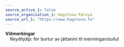 ```yaml
---
source_active_1: false
source_organisation_1: Hagstova Føroya
source_url_1: "https://www.hagstova.fo"
---
```

**Viðmerkingar**  
 *Neyðhjálp:* fer burtur av játtanini til menningarstuðul
 
